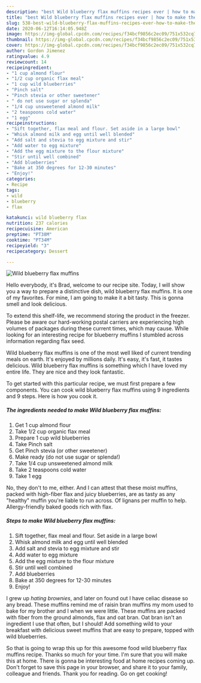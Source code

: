 ```yaml
---
description: "best Wild blueberry flax muffins recipes ever | how to make the best Wild blueberry flax muffins"
title: "best Wild blueberry flax muffins recipes ever | how to make the best Wild blueberry flax muffins"
slug: 538-best-wild-blueberry-flax-muffins-recipes-ever-how-to-make-the-best-wild-blueberry-flax-muffins
date: 2020-06-12T16:14:05.948Z
image: https://img-global.cpcdn.com/recipes/f34bcf9856c2ec09/751x532cq70/wild-blueberry-flax-muffins-recipe-main-photo.jpg
thumbnail: https://img-global.cpcdn.com/recipes/f34bcf9856c2ec09/751x532cq70/wild-blueberry-flax-muffins-recipe-main-photo.jpg
cover: https://img-global.cpcdn.com/recipes/f34bcf9856c2ec09/751x532cq70/wild-blueberry-flax-muffins-recipe-main-photo.jpg
author: Gordon Jimenez
ratingvalue: 4.9
reviewcount: 14
recipeingredient:
- "1 cup almond flour"
- "1/2 cup organic flax meal"
- "1 cup wild blueberries"
- "Pinch salt"
- "Pinch stevia or other sweetener"
- " do not use sugar or splenda"
- "1/4 cup unsweetened almond milk"
- "2 teaspoons cold water"
- "1 egg"
recipeinstructions:
- "Sift together, flax meal and flour. Set aside in a large bowl"
- "Whisk almond milk and egg until well blended"
- "Add salt and stevia to egg mixture and stir"
- "Add water to egg mixture"
- "Add the egg mixture to the flour mixture"
- "Stir until well combined"
- "Add blueberries"
- "Bake at 350 degrees for 12-30 minutes"
- "Enjoy!"
categories:
- Recipe
tags:
- wild
- blueberry
- flax

katakunci: wild blueberry flax 
nutrition: 237 calories
recipecuisine: American
preptime: "PT38M"
cooktime: "PT34M"
recipeyield: "3"
recipecategory: Dessert

---
```



![Wild blueberry flax muffins](https://img-global.cpcdn.com/recipes/f34bcf9856c2ec09/751x532cq70/wild-blueberry-flax-muffins-recipe-main-photo.jpg)

Hello everybody, it's Brad, welcome to our recipe site. Today, I will show you a way to prepare a distinctive dish, wild blueberry flax muffins. It is one of my favorites. For mine, I am going to make it a bit tasty. This is gonna smell and look delicious.

To extend this shelf-life, we recommend storing the product in the freezer. Please be aware our hard-working postal carriers are experiencing high volumes of packages during these current times, which may cause. While looking for an interesting recipe for blueberry muffins I stumbled across information regarding flax seed.

Wild blueberry flax muffins is one of the most well liked of current trending meals on earth. It's enjoyed by millions daily. It's easy, it's fast, it tastes delicious. Wild blueberry flax muffins is something which I have loved my entire life. They are nice and they look fantastic.


To get started with this particular recipe, we must first prepare a few components. You can cook wild blueberry flax muffins using 9 ingredients and 9 steps. Here is how you cook it.

<!--inarticleads1-->

##### The ingredients needed to make Wild blueberry flax muffins:

1. Get 1 cup almond flour
1. Take 1/2 cup organic flax meal
1. Prepare 1 cup wild blueberries
1. Take Pinch salt
1. Get Pinch stevia (or other sweetener)
1. Make ready  (do not use sugar or splenda!)
1. Take 1/4 cup unsweetened almond milk
1. Take 2 teaspoons cold water
1. Take 1 egg


No, they don&#39;t to me, either. And I can attest that these moist muffins, packed with high-fiber flax and juicy blueberries, are as tasty as any &#34;healthy&#34; muffin you&#39;re liable to run across. Of lignans per muffin to help. Allergy-friendly baked goods rich with flax. 

<!--inarticleads2-->

##### Steps to make Wild blueberry flax muffins:

1. Sift together, flax meal and flour. Set aside in a large bowl
1. Whisk almond milk and egg until well blended
1. Add salt and stevia to egg mixture and stir
1. Add water to egg mixture
1. Add the egg mixture to the flour mixture
1. Stir until well combined
1. Add blueberries
1. Bake at 350 degrees for 12-30 minutes
1. Enjoy!


I grew up *hating brownies*, and later on found out I have celiac disease so any bread. These muffins remind me of raisin bran muffins my mom used to bake for my brother and I when we were little. These muffins are packed with fiber from the ground almonds, flax and oat bran. Oat bran isn&#39;t an ingredient I use that often, but I should! Add something wild to your breakfast with delicious sweet muffins that are easy to prepare, topped with wild blueberries. 

So that is going to wrap this up for this awesome food wild blueberry flax muffins recipe. Thanks so much for your time. I'm sure that you will make this at home. There is gonna be interesting food at home recipes coming up. Don't forget to save this page in your browser, and share it to your family, colleague and friends. Thank you for reading. Go on get cooking!
